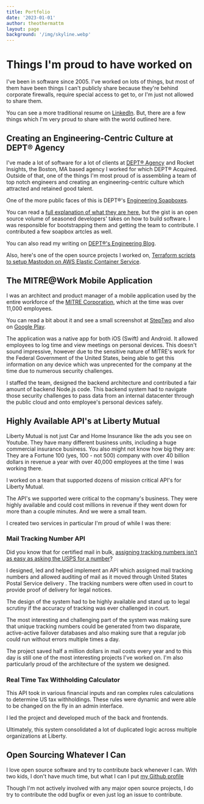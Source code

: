 ```yaml
---
title: Portfolio
date: '2023-01-01'
author: theothermattm
layout: page
background: '/img/skyline.webp'
---
```


# Things I'm proud to have worked on

I've been in software since 2005. I've worked on lots of things, but most of them have been things I can't publicly share because they're behind corporate firewalls, require special access to get to, or I'm just not allowed to share them. 

You can see a more traditional resume on [LinkedIn](https://linkedin.com/u/theothermattm). But, there are a few things which I'm very proud to share with the world outlined here.
## Creating an Engineering-Centric Culture at DEPT® Agency

I've made a lot of software for a lot of clients at [DEPT® Agency](https://deptagency.com) and Rocket Insights, the Boston, MA based agency I worked for which DEPT® Acquired. Outside of that, one of the things I'm most proud of is assembling a team of top notch engineers and creating an engineering-centric culture which attracted and retained good talent.

One of the more public faces of this is DEPT®'s [Engineering Soapboxes](https://github.com/deptagency/engineering-soapboxes).

You can read a [full explanation of what they are here](https://engineering.deptagency.com/introducing-web-blueprint-our-practices-for-web-development), but the gist is an open source volume of seasoned developers' takes on how to build software. I was responsible for bootstrapping them and getting the team to contribute.  I contributed a few soapbox artcles as well.

You can also read my writing on [DEPT®'s Engineering Blog](https://engineering.deptagency.com/author/matt-merrill).

Also, here's one of the open source projects I worked on, [Terraform scripts to setup Mastodon on AWS Elastic Container Service](https://github.com/deptagency/mastodon-terraform-aws-ecs).

## The MITRE@Work Mobile Application

I was an architect and product manager of a mobile application used by the entire workforce of the [MITRE Corporation](https://www.mitre.org/), which at the time was over 11,000 employees.

You can read a bit about it and see a small screenshot at [StepTwo](https://www.steptwo.com.au/award-winner/mitre-corporation-creating-a-mobile-app-to-get-things-done/) and also on [Google Play](https://play.google.com/store/apps/details?id=org.mitre.mobile.arcadia&hl=en_US&gl=US&pli=1).

The application was a native app for both iOS (Swift) and Android. It allowed employees to log time and view meetings on personal devices. This doesn't sound impressive, however due to the sensitive nature of MITRE's work for the Federal Government of the United States, being able to get this information on any device which was unprecented for the company at the time due to numerous security challenges.

I staffed the team, designed the backend architecture and contributed a fair amount of backend Node.js code. This backend system had to navigate those security challenges to pass data from an internal datacenter through the public cloud and onto employee's personal devices safely.

## Highly Available API's at Liberty Mutual

Liberty Mutual is not just Car and Home Insurance like the ads you see on Youtube. They have many different business units, including a huge commercial insurance business. You also might not know how big they are: They are a Fortune 100 (yes, 100 - not 500) company with over 40 billion dollars in revenue a year with over 40,000 employees at the time I was working there.

I worked on a team that supported dozens of mission critical API's for Liberty Mutual.

The API's we supported were critical to the copmany's business. They were highly available and could cost millions in revenue if they went down for more than a couple minutes. And we were a small team. 

I created two services in particular I'm proud of while I was there:

### Mail Tracking Number API

Did you know that for certified mail in bulk, [assigning tracking numbers isn't as easy as asking the USPS for a number](https://postalpro.usps.com/shipping/bulk-proof-delivery-program)?  

I designed, led and helped implement an API which assigned mail tracking numbers and allowed auditing of mail as it moved through United States Postal Service delivery . The tracking numbers were often used in court to provide proof of delivery for legal notices.

The design of the system had to be highly available and stand up to legal scrutiny if the accuracy of tracking was ever challenged in court.

The most interesting and challenging part of the system was making sure that unique tracking numbers could be generated from two disparate, active-active failover databases and also making sure that a regular job could run without errors multiple times a day.

The project saved half a million dollars in mail costs every year and to this day is still one of the most interesting projects I've worked on. I'm also particularly proud of the architecture of the system we designed.

### Real Time Tax Withholding Calculator

This API took in various financial inputs and ran complex rules calculations to determine US tax withholdings. These rules were dynamic and were able to be changed on the fly in an admin interface. 

I led the project and developed much of the back and frontends.

Ultimately, this system consolidated a lot of duplicated logic across multiple organizations at Liberty.


## Open Sourcing Whatever I Can

I love open source software and try to contribute back whenever I can. With two kids, I don't have much time, but what I can I put [my Github profile](https://github.com/theothermattm?tab=repositories&q=&type=&language=&sort=stargazers)

Though I'm not actively involved with any major open source projects, I do try to contribute the odd bugfix or even just log an issue to contribute.



